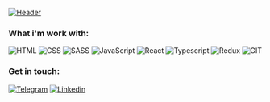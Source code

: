 [![Header](./bg.png)](https://www.linkedin.com/in/igor-stepanov1)


### What i'm work with:

![HTML](https://img.shields.io/badge/-HTML-090909?style=for-the-badge&logo=html5&logoColor=CC0000)
![CSS](https://img.shields.io/badge/-CSS-090909?style=for-the-badge&logo=css3&logoColor=097CDB)
![SASS](https://img.shields.io/badge/-SASS-090909?style=for-the-badge&logo=SASS&logoColor=B4068E)
![JavaScript](https://img.shields.io/badge/-JavaScript-090909?style=for-the-badge&logo=JavaScript&logoColor=F8C52C)
![React](https://img.shields.io/badge/-React-090909?style=for-the-badge&logo=react&logoColor=097CDB)
![Typescript](https://img.shields.io/badge/-typescript-090909?style=for-the-badge&logo=typescript&logoColor=097CDB)
![Redux](https://img.shields.io/badge/-Redux-090909?style=for-the-badge&logo=Redux&logoColor=097CDB)
![GIT](https://img.shields.io/badge/-GIT-090909?style=for-the-badge&logo=GIT&logoColor=CC0000)

### Get in touch:

[![Telegram](https://img.shields.io/badge/-Telegram-090909?style=for-the-badge&logo=telegram&logoColor=27A0D9)](https://t.me/stpkk)
[![Linkedin](https://img.shields.io/badge/-Linkedin-090909?style=for-the-badge&logo=linkedin&logoColor=1195F5)](www.linkedin.com/in/igor-stepanov1)


